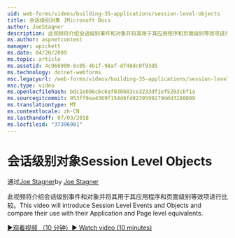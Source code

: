 ```yaml
---
uid: web-forms/videos/building-35-applications/session-level-objects
title: 会话级别对象 |Microsoft Docs
author: JoeStagner
description: 此视频将介绍会话级别事件和对象并将其用于其应用程序和页面级别等效项进行比较。
ms.author: aspnetcontent
manager: wpickett
ms.date: 04/20/2009
ms.topic: article
ms.assetid: 4c968009-8c05-4b1f-98af-df48dc0f93d5
ms.technology: dotnet-webforms
msc.legacyurl: /web-forms/videos/building-35-applications/session-level-objects
msc.type: video
ms.openlocfilehash: bdc1e096c6c6af030b83ce3233df1ef5203cbf1a
ms.sourcegitcommit: 953ff9ea4369f154d6fd0239599279ddd3280009
ms.translationtype: MT
ms.contentlocale: zh-CN
ms.lasthandoff: 07/03/2018
ms.locfileid: "37396901"
---
```

<a name="session-level-objects"></a><span data-ttu-id="2a3a5-103">会话级别对象</span><span class="sxs-lookup"><span data-stu-id="2a3a5-103">Session Level Objects</span></span>
====================
<span data-ttu-id="2a3a5-104">通过[Joe Stagner](https://github.com/JoeStagner)</span><span class="sxs-lookup"><span data-stu-id="2a3a5-104">by [Joe Stagner](https://github.com/JoeStagner)</span></span>

<span data-ttu-id="2a3a5-105">此视频将介绍会话级别事件和对象并将其用于其应用程序和页面级别等效项进行比较。</span><span class="sxs-lookup"><span data-stu-id="2a3a5-105">This video will introduce Session Level Events and Objects and compare their use with their Application and Page level equivalents.</span></span>

[<span data-ttu-id="2a3a5-106">&#9654;观看视频 （10 分钟）</span><span class="sxs-lookup"><span data-stu-id="2a3a5-106">&#9654; Watch video (10 minutes)</span></span>](https://channel9.msdn.com/Blogs/ASP-NET-Site-Videos/session-level-objects)
